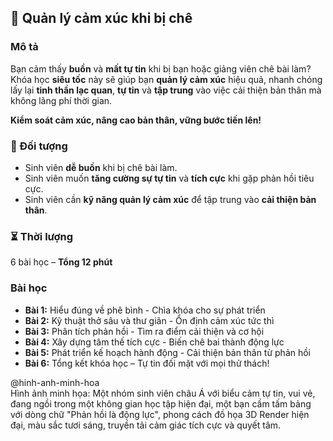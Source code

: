 ## 📌 Quản lý cảm xúc khi bị chê  

### Mô tả  
Bạn cảm thấy **buồn** và **mất tự tin** khi bị bạn hoặc giảng viên chê bài làm?  
Khóa học **siêu tốc** này sẽ giúp bạn **quản lý cảm xúc** hiệu quả, nhanh chóng lấy lại **tinh thần lạc quan**, **tự tin** và **tập trung** vào việc cải thiện bản thân mà không lãng phí thời gian.

**Kiểm soát cảm xúc, nâng cao bản thân, vững bước tiến lên!**  

### 🎯 Đối tượng  
- Sinh viên **dễ buồn** khi bị chê bài làm.  
- Sinh viên muốn **tăng cường sự tự tin** và **tích cực** khi gặp phản hồi tiêu cực.  
- Sinh viên cần **kỹ năng quản lý cảm xúc** để tập trung vào **cải thiện bản thân**.  

### ⏳ Thời lượng  
6 bài học – **Tổng 12 phút**  

### Bài học  
- **Bài 1:** Hiểu đúng về phê bình - Chìa khóa cho sự phát triển  
- **Bài 2:** Kỹ thuật thở sâu và thư giãn - Ổn định cảm xúc tức thì  
- **Bài 3:** Phân tích phản hồi - Tìm ra điểm cải thiện và cơ hội  
- **Bài 4:** Xây dựng tâm thế tích cực - Biến chê bai thành động lực  
- **Bài 5:** Phát triển kế hoạch hành động - Cải thiện bản thân từ phản hồi  
- **Bài 6:** Tổng kết khóa học – Tự tin đối mặt với mọi thử thách!  

@hinh-anh-minh-hoa  
Hình ảnh minh họa: Một nhóm sinh viên châu Á với biểu cảm tự tin, vui vẻ, đang ngồi trong một không gian học tập hiện đại, một bạn cầm tấm bảng với dòng chữ "Phản hồi là động lực", phong cách đồ họa 3D Render hiện đại, màu sắc tươi sáng, truyền tải cảm giác tích cực và quyết tâm.